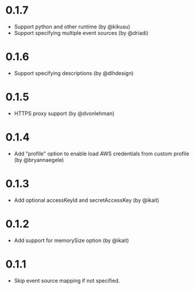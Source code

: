 0.1.7
=====
* Support python and other runtime (by @kikusu)
* Support specifying multiple event sources (by @driadi)

0.1.6
=====
* Support specifying descriptions (by @dlhdesign)

0.1.5
=====
* HTTPS proxy support (by @dvonlehman)

0.1.4
=====
* Add "profile" option to enable load AWS credentials from custom profile (by @bryannaegele)

0.1.3
=====
* Add optional accessKeyId and secretAccessKey (by @ikait)

0.1.2
=====
* Add support for memorySize option (by @ikait)

0.1.1
=====
* Skip event source mapping if not specified.
